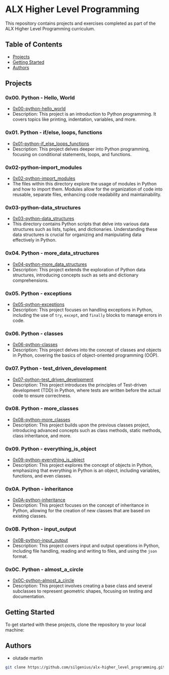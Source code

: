 # ALX Higher Level Programming

This repository contains projects and exercises completed as part of the ALX Higher Level Programming curriculum.

## Table of Contents

- [Projects](#projects)
- [Getting Started](#getting-started)
- [Authors](#authors)

## Projects

### 0x00. Python - Hello, World

- [0x00-python-hello_world](./0x00-python-hello_world/README.md)
- Description: This project is an introduction to Python programming. It covers topics like printing, indentation, variables, and more.

### 0x01. Python - if/else, loops, functions

- [0x01-python-if_else_loops_functions](./0x01-python-if_else_loops_functions/README.md)
- Description: This project delves deeper into Python programming, focusing on conditional statements, loops, and functions.

### 0x02-python-import_modules

- [0x02-python-import_modules](./0x02-python-import_modules/README.md)
- The files within this directory explore the usage of modules in Python and how to import them. Modules allow for the organization of code into reusable, separate files, enhancing code readability and maintainability.

### 0x03-python-data_structures

- [0x03-python-data_structures](./0x03-python-data_structures/README.md)
- This directory contains Python scripts that delve into various data structures such as lists, tuples, and dictionaries. Understanding these data structures is crucial for organizing and manipulating data effectively in Python.

### 0x04. Python - more_data_structures

- [0x04-python-more_data_structures](./0x04-python-more_data_structures/README.md)
- Description: This project extends the exploration of Python data structures, introducing concepts such as sets and dictionary comprehensions.

### 0x05. Python - exceptions

- [0x05-python-exceptions](./0x05-python-exceptions/README.md)
- Description: This project focuses on handling exceptions in Python, including the use of `try`, `except`, and `finally` blocks to manage errors in code.

### 0x06. Python - classes

- [0x06-python-classes](./0x06-python-classes/README.md)
- Description: This project delves into the concept of classes and objects in Python, covering the basics of object-oriented programming (OOP).

### 0x07. Python - test_driven_development

- [0x07-python-test_driven_development](./0x07-python-test_driven_development/README.md)
- Description: This project introduces the principles of Test-driven development (TDD) in Python, where tests are written before the actual code to ensure correctness.

### 0x08. Python - more_classes

- [0x08-python-more_classes](./0x08-python-more_classes/README.md)
- Description: This project builds upon the previous classes project, introducing advanced concepts such as class methods, static methods, class inheritance, and more.

### 0x09. Python - everything_is_object

- [0x09-python-everything_is_object](./0x09-python-everything_is_object/README.md)
- Description: This project explores the concept of objects in Python, emphasizing that everything in Python is an object, including variables, functions, and even classes.

### 0x0A. Python - inheritance

- [0x0A-python-inheritance](./0x0A-python-inheritance/README.md)
- Description: This project focuses on the concept of inheritance in Python, allowing for the creation of new classes that are based on existing classes.

### 0x0B. Python - input_output

- [0x0B-python-input_output](./0x0B-python-input_output/README.md)
- Description: This project covers input and output operations in Python, including file handling, reading and writing to files, and using the `json` format.

### 0x0C. Python - almost_a_circle

- [0x0C-python-almost_a_circle](./0x0C-python-almost_a_circle/README.md)
- Description: This project involves creating a base class and several subclasses to represent geometric shapes, focusing on testing and documentation.

## Getting Started

To get started with these projects, clone the repository to your local machine:

## Authors

- olutade martin

```bash
git clone https://github.com/silgenius/alx-higher_level_programming.git


